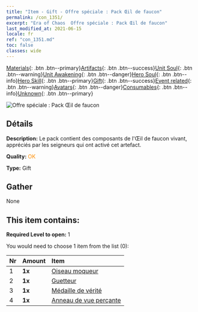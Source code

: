 ```yaml
---
title: "Item - Gift - Offre spéciale : Pack Œil de faucon"
permalink: /con_1351/
excerpt: "Era of Chaos  Offre spéciale : Pack Œil de faucon"
last_modified_at: 2021-06-15
locale: fr
ref: "con_1351.md"
toc: false
classes: wide
---
```

 [Materials](/ItemsFR/){: .btn .btn--primary}[Artifacts](/ItemsFR/Artifacts/){: .btn .btn--success}[Unit Soul](/ItemsFR/UnitSoul/){: .btn .btn--warning}[Unit Awakening](/ItemsFR/UnitAwakening/){: .btn .btn--danger}[Hero Soul](/ItemsFR/HeroSoul/){: .btn .btn--info}[Hero Skill](/ItemsFR/HeroSkill/){: .btn .btn--primary}[Gift](/ItemsFR/Gift/){: .btn .btn--success}[Event related](/ItemsFR/Events/){: .btn .btn--warning}[Avatars](/ItemsFR/Avatars/){: .btn .btn--danger}[Consumables](/ItemsFR/Consumables/){: .btn .btn--info}[Unknown](/ItemsFR/Unknown/){: .btn .btn--primary}

 ![Offre spéciale : Pack Œil de faucon](/images/t/i_906028.png)

## Détails
 **Description:** Le pack contient des composants de l'Œil de faucon vivant, appréciés par les seigneurs qui ont activé cet artefact.

 **Quality:** <span style="color: #FF8C00">OK</span>

 **Type:** Gift

## Gather

  None

## This item contains:

 **Required Level to open:** 1

 You would need to choose 1 item from the list (0):

  | Nr | Amount |     Item    |
  |:---|:-------|:------------|
  | 1 |  **1x** | [Oiseau moqueur](/ItemsFR/art_132/) |  | 
  | 2 |  **1x** | [Guetteur](/ItemsFR/art_133/) |  | 
  | 3 |  **1x** | [Médaille de vérité](/ItemsFR/art_134/) |  | 
  | 4 |  **1x** | [Anneau de vue perçante](/ItemsFR/art_135/) |  | 
